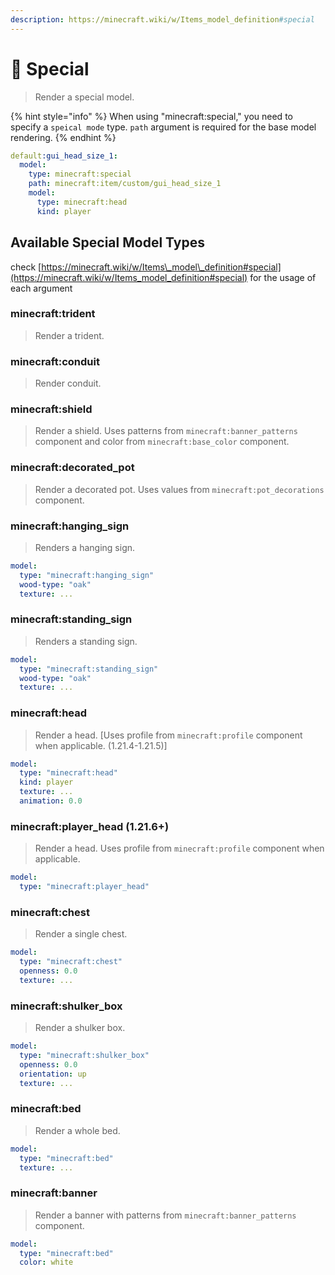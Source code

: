 ```yaml
---
description: https://minecraft.wiki/w/Items_model_definition#special
---
```


# 👻 Special

> Render a special model.

{% hint style="info" %}
When using "minecraft:special," you need to specify a `speical mode` type. `path` argument is required for the base model rendering.
{% endhint %}

```yaml
default:gui_head_size_1:
  model:
    type: minecraft:special
    path: minecraft:item/custom/gui_head_size_1
    model:
      type: minecraft:head
      kind: player
```

## Available Special Model Types

check [https://minecraft.wiki/w/Items\_model\_definition#special](https://minecraft.wiki/w/Items_model_definition#special) for the usage of each argument

### minecraft:trident

> Render a trident.

### minecraft:conduit

> Render conduit.

### minecraft:shield

> Render a shield. Uses patterns from `minecraft:banner_patterns` component and color from `minecraft:base_color` component.

### minecraft:decorated\_pot

> Render a decorated pot. Uses values from `minecraft:pot_decorations` component.

### minecraft:hanging\_sign

> Renders a hanging sign.

```yaml
model:
  type: "minecraft:hanging_sign"
  wood-type: "oak"
  texture: ...
```

### minecraft:standing\_sign

> Renders a standing sign.

```yaml
model:
  type: "minecraft:standing_sign"
  wood-type: "oak"
  texture: ...
```

### minecraft:head

> Render a head. \[Uses profile from `minecraft:profile` component when applicable. (1.21.4-1.21.5)]

```yaml
model:
  type: "minecraft:head"
  kind: player
  texture: ...
  animation: 0.0
```

### minecraft:player\_head (1.21.6+)

> Render a head. Uses profile from `minecraft:profile` component when applicable.

```yaml
model:
  type: "minecraft:player_head"
```

### minecraft:chest

> Render a single chest.

```yaml
model:
  type: "minecraft:chest"
  openness: 0.0
  texture: ...
```

### minecraft:**shulker\_box**

> Render a shulker box.

```yaml
model:
  type: "minecraft:shulker_box"
  openness: 0.0
  orientation: up
  texture: ...
```

### minecraft:**bed**

> Render a whole bed.

```yaml
model:
  type: "minecraft:bed"
  texture: ...
```

### minecraft:**banner**

> Render a banner with patterns from `minecraft:banner_patterns` component.

```yaml
model:
  type: "minecraft:bed"
  color: white
```


